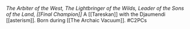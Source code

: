*The Arbiter of the West, The Lightbringer of the Wilds, Leader of the Sons of the Land, [[Final Champion]]*
A [[Tareskan]] with the Djaumendi [[asterism]]. Born during [[The Archaic Vacuum]]. 
#C2PCs 
